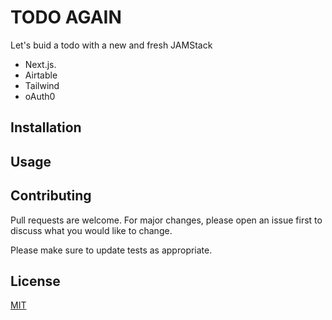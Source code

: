 # TODO AGAIN

Let's buid a todo with a new and fresh JAMStack
- Next.js.
- Airtable
- Tailwind
- oAuth0

## Installation

## Usage

## Contributing
Pull requests are welcome. For major changes, please open an issue first to discuss what you would like to change.

Please make sure to update tests as appropriate.

## License
[MIT](https://choosealicense.com/licenses/mit/)
